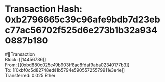 
Transaction Hash: 0xb2796665c39c96afe9bdb7d23ebc77ac56702f525d6e273b1b32a9340887b180
====================================================================================
  
#💸Transaction  
Block: [[14456736]]  
From: [[0xbd880c025e49b903ff8ac8fdaf9aba02340177b3]]  
To: [[0xbf0c5d82748ed81b5794e59055725579911e3e4e]]  
Transferred: 0.025 Ether